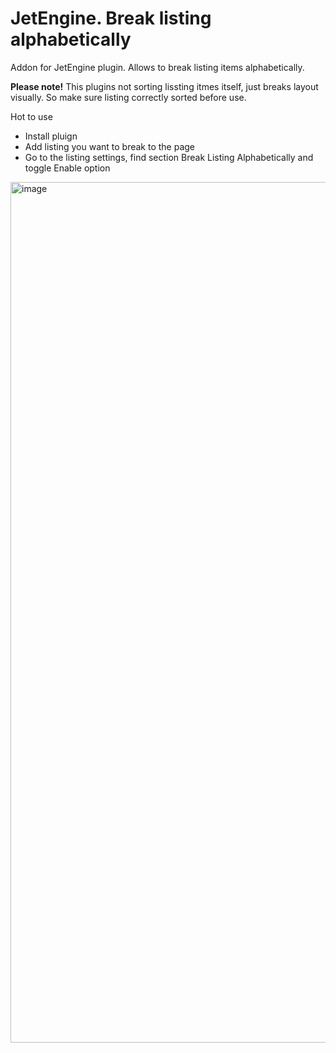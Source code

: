 # JetEngine. Break listing alphabetically

Addon for JetEngine plugin. Allows to break listing items alphabetically.

__Please note!__ This plugins not sorting lissting itmes itself, just breaks layout visually. So make sure listing correctly sorted before use.

Hot to use

- Install pluign
- Add listing you want to break to the page
- Go to the listing settings, find section Break Listing Alphabetically
 and toggle Enable option

 <img width="1377" alt="image" src="https://github.com/Crocoblock/jet-engine-break-listing-alphabetically/assets/4987981/ff1d1703-43eb-4435-bbb6-589d124ed9cf">
